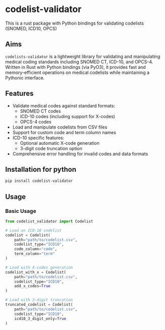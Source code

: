 # codelist-validator

This is a rust package with Python bindings for validating codelists (SNOMED,
ICD10, OPCS)

## Aims

`codelists-validator` is a lightweight library for validating and manipulating
medical coding standards including SNOMED CT, ICD-10, and OPCS-4. Written in
Rust with Python bindings (via PyO3), it provides fast and memory-efficient
operations on medical codelists while maintaining a Pythonic interface.

## Features

- Validate medical codes against standard formats:
  - SNOMED CT codes
  - ICD-10 codes (including support for X-codes)
  - OPCS-4 codes
- Load and manipulate codelists from CSV files
- Support for custom code and term column names
- ICD-10 specific features:
  - Optional automatic X-code generation
  - 3-digit code truncation option
- Comprehensive error handling for invalid codes and data formats

## Installation for python

```bash
pip install codelist-validator
```

## Usage

### Basic Usage

```python
from codelist_validator import Codelist

# Load an ICD-10 codelist
codelist = Codelist(
    path="path/to/codelist.csv",
    codelist_type="ICD10",
    code_column="code",
    term_column="term"
)

# Load with X-codes generation
codelist_with_x = Codelist(
    path="path/to/codelist.csv",
    codelist_type="ICD10",
    add_x_codes=True
)

# Load with 3-digit truncation
truncated_codelist = Codelist(
    path="path/to/codelist.csv",
    codelist_type="ICD10",
    icd10_3_digit_only=True
)
```
